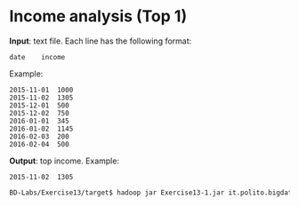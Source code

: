 # Income analysis (Top 1)

**Input**: text file. Each line has the following format:

    date    income

Example:

    2015-11-01	1000
    2015-11-02	1305
    2015-12-01	500
    2015-12-02	750
    2016-01-01	345
    2016-01-02	1145
    2016-02-03	200
    2016-02-04	500

**Output**: top income. Example: 

    2015-11-02	1305

```sh
BD-Labs/Exercise13/target$ hadoop jar Exercise13-1.jar it.polito.bigdata.hadoop.E13Driver 1 ./in/ ./out/
```
